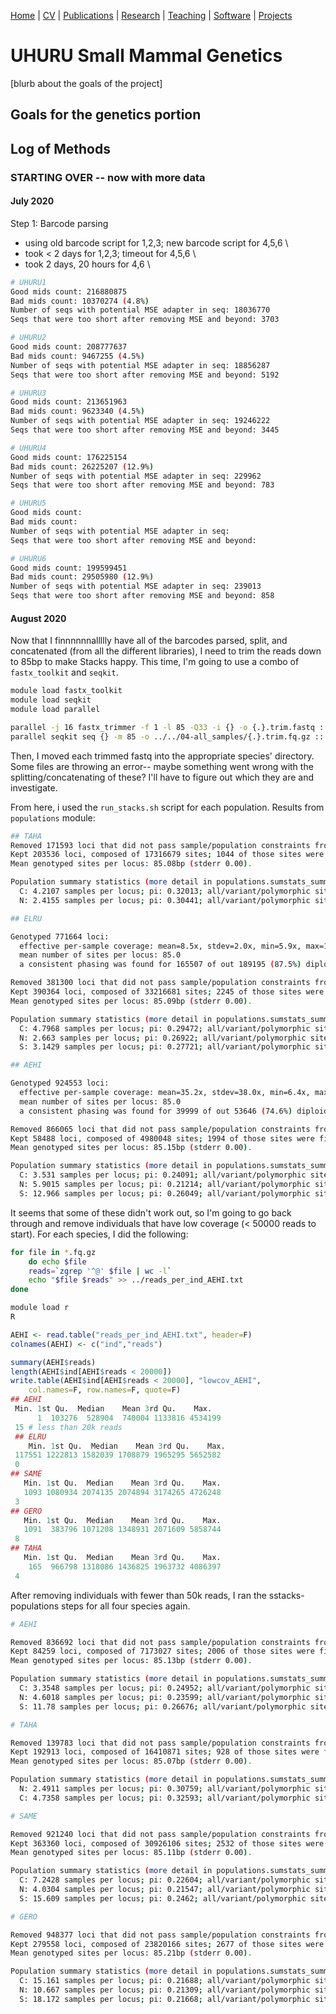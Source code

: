 [Home](https://jessicarick.github.io/testweb) | [CV](../cv/cv.html) | [Publications](../publications/pubs.html) | [Research](../research/research.html) | [Teaching](../teaching/teaching.html) | [Software](../software/tools.html) | [Projects](../projects/projects.html)

# UHURU Small Mammal Genetics

[blurb about the goals of the project]

## Goals for the genetics portion

## Log of Methods
### STARTING OVER -- now with more data
#### July 2020

Step 1: Barcode parsing

* using old barcode script for 1,2,3; new barcode script for 4,5,6 \
* took < 2 days for 1,2,3; timeout for 4,5,6 \
* took 2 days, 20 hours for 4,6 \

```sh
# UHURU1
Good mids count: 216880875
Bad mids count: 10370274 (4.8%)
Number of seqs with potential MSE adapter in seq: 18036770
Seqs that were too short after removing MSE and beyond: 3703

# UHURU2
Good mids count: 208777637
Bad mids count: 9467255 (4.5%)
Number of seqs with potential MSE adapter in seq: 18856287
Seqs that were too short after removing MSE and beyond: 5192

# UHURU3
Good mids count: 213651963
Bad mids count: 9623340 (4.5%)
Number of seqs with potential MSE adapter in seq: 19246222
Seqs that were too short after removing MSE and beyond: 3445

# UHURU4 
Good mids count: 176225154
Bad mids count: 26225207 (12.9%)
Number of seqs with potential MSE adapter in seq: 229962
Seqs that were too short after removing MSE and beyond: 783

# UHURU5 
Good mids count: 
Bad mids count:
Number of seqs with potential MSE adapter in seq: 
Seqs that were too short after removing MSE and beyond: 

# UHURU6
Good mids count: 199599451
Bad mids count: 29505980 (12.9%)
Number of seqs with potential MSE adapter in seq: 239013
Seqs that were too short after removing MSE and beyond: 858
```

#### August 2020

Now that I finnnnnnallllly have all of the barcodes parsed, split, and concatenated (from all the different libraries), I need to trim the reads down to 85bp to make Stacks happy. This time, I'm going to use a combo of ```fastx_toolkit``` and ```seqkit```.

```sh
module load fastx_toolkit
module load seqkit
module load parallel

parallel -j 16 fastx_trimmer -f 1 -l 85 -Q33 -i {} -o {.}.trim.fastq ::: *[0-9].fastq
parallel seqkit seq {} -m 85 -o ../../04-all_samples/{.}.trim.fq.gz ::: *[0-9].trim.fastq
```

Then, I moved each trimmed fastq into the appropriate species' directory. Some files are throwing an error-- maybe something went wrong with the splitting/concatenating of these? I'll have to figure out which they are and investigate.

From here, i used the ```run_stacks.sh``` script for each population. Results from ```populations``` module:

```sh
## TAHA
Removed 171593 loci that did not pass sample/population constraints from 375129 loci.
Kept 203536 loci, composed of 17316679 sites; 1044 of those sites were filtered, 121655 variant sites remained.
Mean genotyped sites per locus: 85.08bp (stderr 0.00).

Population summary statistics (more detail in populations.sumstats_summary.tsv):
  C: 4.2107 samples per locus; pi: 0.32013; all/variant/polymorphic sites: 17316622/121655/91732; private alleles: 43921
  N: 2.4155 samples per locus; pi: 0.30441; all/variant/polymorphic sites: 17316622/121655/69204; private alleles: 21393

## ELRU

Genotyped 771664 loci:
  effective per-sample coverage: mean=8.5x, stdev=2.0x, min=5.9x, max=13.8x
  mean number of sites per locus: 85.0
  a consistent phasing was found for 165507 of out 189195 (87.5%) diploid loci needing phasing

Removed 381300 loci that did not pass sample/population constraints from 771664 loci.
Kept 390364 loci, composed of 33216681 sites; 2245 of those sites were filtered, 406799 variant sites remained.
Mean genotyped sites per locus: 85.09bp (stderr 0.00).

Population summary statistics (more detail in populations.sumstats_summary.tsv):
  C: 4.7968 samples per locus; pi: 0.29472; all/variant/polymorphic sites: 25852749/346427/244377; private alleles: 70368
  N: 2.663 samples per locus; pi: 0.26922; all/variant/polymorphic sites: 30770026/384475/199979; private alleles: 55363
  S: 3.1429 samples per locus; pi: 0.27721; all/variant/polymorphic sites: 31115608/385001/214027; private alleles: 55145

## AEHI

Genotyped 924553 loci:
  effective per-sample coverage: mean=35.2x, stdev=38.0x, min=6.4x, max=256.8x
  mean number of sites per locus: 85.0
  a consistent phasing was found for 39999 of out 53646 (74.6%) diploid loci needing phasing

Removed 866065 loci that did not pass sample/population constraints from 924553 loci.
Kept 58488 loci, composed of 4980048 sites; 1994 of those sites were filtered, 56485 variant sites remained.
Mean genotyped sites per locus: 85.15bp (stderr 0.00).

Population summary statistics (more detail in populations.sumstats_summary.tsv):
  C: 3.531 samples per locus; pi: 0.24091; all/variant/polymorphic sites: 4855649/54115/28047; private alleles: 4868
  N: 5.9015 samples per locus; pi: 0.21214; all/variant/polymorphic sites: 1162507/22752/13125; private alleles: 3087
  S: 12.966 samples per locus; pi: 0.26049; all/variant/polymorphic sites: 4723322/53624/47180; private alleles: 21358
```
It seems that some of these didn't work out, so I'm going to go back through and remove individuals that have low coverage (< 50000 reads to start). For each species, I did the following:

```sh
for file in *.fq.gz
	do echo $file
	reads=`zgrep '^@' $file | wc -l`
	echo "$file $reads" >> ../reads_per_ind_AEHI.txt
done

module load r
R
```
```r
AEHI <- read.table("reads_per_ind_AEHI.txt", header=F)
colnames(AEHI) <- c("ind","reads")

summary(AEHI$reads)
length(AEHI$ind[AEHI$reads < 20000])
write.table(AEHI$ind[AEHI$reads < 20000], "lowcov_AEHI", 
	col.names=F, row.names=F, quote=F)
## AEHI
 Min. 1st Qu.  Median    Mean 3rd Qu.    Max.
      1  103276  528904  740004 1133816 4534199
 15 # less than 20k reads
 ## ELRU
    Min. 1st Qu.  Median    Mean 3rd Qu.    Max.
 117551 1222813 1582039 1708879 1965295 5652582
 0
## SAME
   Min. 1st Qu.  Median    Mean 3rd Qu.    Max.
   1093 1080934 2074135 2074894 3174265 4726248
 3
## GERO
   Min. 1st Qu.  Median    Mean 3rd Qu.    Max.
   1091  383796 1071208 1348931 2071609 5858744
 8
## TAHA
   Min. 1st Qu.  Median    Mean 3rd Qu.    Max.
    165  966798 1318086 1436825 1963732 4086397
 4
```

After removing individuals with fewer than 50k reads, I ran the sstacks-populations steps for all four species again.

```sh
# AEHI

Removed 836692 loci that did not pass sample/population constraints from 920951 loci.
Kept 84259 loci, composed of 7173027 sites; 2006 of those sites were filtered, 73621 variant sites remained.
Mean genotyped sites per locus: 85.13bp (stderr 0.00).

Population summary statistics (more detail in populations.sumstats_summary.tsv):
  C: 3.3548 samples per locus; pi: 0.24952; all/variant/polymorphic sites: 6711468/68129/35594; private alleles: 6994
  N: 4.6018 samples per locus; pi: 0.23599; all/variant/polymorphic sites: 3063727/40707/22648; private alleles: 5426
  S: 11.78 samples per locus; pi: 0.26676; all/variant/polymorphic sites: 6448224/67514/58585; private alleles: 25538

# TAHA

Removed 139783 loci that did not pass sample/population constraints from 332696 loci.
Kept 192913 loci, composed of 16410871 sites; 928 of those sites were filtered, 99125 variant sites remained.
Mean genotyped sites per locus: 85.07bp (stderr 0.00).

Population summary statistics (more detail in populations.sumstats_summary.tsv):
  N: 2.4911 samples per locus; pi: 0.30759; all/variant/polymorphic sites: 16410825/99125/57910; private alleles: 14495
  C: 4.7358 samples per locus; pi: 0.32593; all/variant/polymorphic sites: 16410825/99125/78004; private alleles: 34589

# SAME

Removed 921240 loci that did not pass sample/population constraints from 1284600 loci.
Kept 363360 loci, composed of 30926106 sites; 2532 of those sites were filtered, 273227 variant sites remained.
Mean genotyped sites per locus: 85.11bp (stderr 0.00).

Population summary statistics (more detail in populations.sumstats_summary.tsv):
  C: 7.2428 samples per locus; pi: 0.22604; all/variant/polymorphic sites: 28949904/257672/161307; private alleles: 24344
  N: 4.0304 samples per locus; pi: 0.21547; all/variant/polymorphic sites: 25558538/233723/114424; private alleles: 13621
  S: 15.609 samples per locus; pi: 0.2462; all/variant/polymorphic sites: 30178865/267872/229620; private alleles: 74261

# GERO

Removed 948377 loci that did not pass sample/population constraints from 1227935 loci.
Kept 279558 loci, composed of 23820166 sites; 2677 of those sites were filtered, 275714 variant sites remained.
Mean genotyped sites per locus: 85.21bp (stderr 0.00).

Population summary statistics (more detail in populations.sumstats_summary.tsv):
  C: 15.161 samples per locus; pi: 0.21688; all/variant/polymorphic sites: 21901957/257043/194755; private alleles: 29552
  N: 10.667 samples per locus; pi: 0.21309; all/variant/polymorphic sites: 22238852/260269/173990; private alleles: 21975
  S: 18.172 samples per locus; pi: 0.21668; all/variant/polymorphic sites: 22502712/264402/206734; private alleles: 37665
  ```